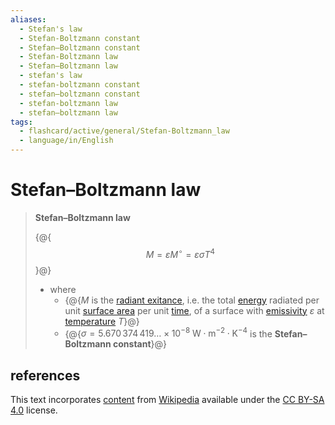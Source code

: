 ```yaml
---
aliases:
  - Stefan's law
  - Stefan-Boltzmann constant
  - Stefan–Boltzmann constant
  - Stefan-Boltzmann law
  - Stefan–Boltzmann law
  - stefan's law
  - stefan-boltzmann constant
  - stefan–boltzmann constant
  - stefan-boltzmann law
  - stefan–boltzmann law
tags:
  - flashcard/active/general/Stefan-Boltzmann_law
  - language/in/English
---
```


# Stefan–Boltzmann law

> __Stefan–Boltzmann law__
>
> {@{$$M = \varepsilon M^\circ = \varepsilon \sigma T^4$$}@}
>
> - where
>   - {@{$M$ is the [radiant exitance](radiant%20exitance.md), i.e. the total [energy](energy.md) radiated per unit [surface area](area.md) per unit [time](time.md), of a surface with [emissivity](emissivity.md) $\varepsilon$ at [temperature](temperature.md) $T$}@}
>   - {@{$\sigma = 5.670\,374\,419\ldots \times 10^{-8} ~\mathrm{W \cdot m^{-2} \cdot K^{-4} }$ is the __Stefan–Boltzmann constant__}@}

## references

This text incorporates [content](https://en.wikipedia.org/wiki/Stefan–Boltzmann_law) from [Wikipedia](Wikipedia.md) available under the [CC BY-SA 4.0](https://creativecommons.org/licenses/by-sa/4.0/) license.
